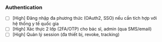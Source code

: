 ### Authentication

- [ ] [High] Đăng nhập đa phương thức (OAuth2, SSO) nếu cần tích hợp với hệ thống y tế quốc gia
- [ ] [High] Xác thực 2 lớp (2FA/OTP) cho bác sĩ, admin (qua SMS/email)
- [ ] [High] Quản lý session (đa thiết bị, revoke, tracking)
